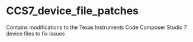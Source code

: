 # CCS7_device_file_patches
Contains modifications to the Texas Instruments Code Composer Studio 7 device files to fix issues
